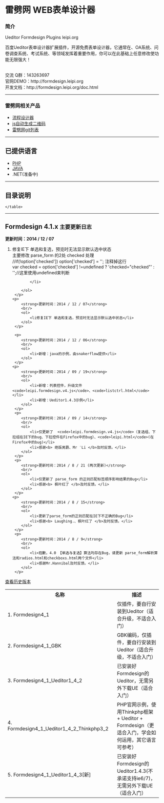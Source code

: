 雷劈网 WEB表单设计器
==========
<h3>简介</h3>
<p>Ueditor Formdesign Plugins leipi.org</p>
<p>百度Ueditor表单设计器扩展插件，开源免费表单设计器，它通常在、OA系统、问卷调查系统、考试系统、等领域发挥着重要作用，你可以在此基础上任意修改使功能无限强大！</p>
<br/>
交流 Q群：143263697<br/>
官网DEMO：http://formdesign.leipi.org<br/>
开发文档：http://formdesign.leipi.org/doc.html<br/>
<hr/>
<h3>雷劈网相关产品</h3>
<ul>
	<li><a href="http://flowdesign.leipi.org/" target="_blank">流程设计器</a></li>
	<li><a href="http://qrcode.leipi.org/" target="_blank">js自动生成二维码</a></li>
	<li><a href="http://git.leipi.org/" target="_blank">雷劈网git列表</a></li>
</ul>
<hr/>
<h2>已提供语言</h2>
<ul>
	<li><a href="http://formdesign.leipi.org/" target="_blank">PHP</a></li>
	<li><a href="http://formdesign.leipi.org/downloads.html#java" target="_blank">JAVA</a></li>
	<li>.NET(准备中)</li>
</ul>
<hr/>
<h2>目录说明</h2>
<table class="table table-hover">
        <tr>
            <th width="10%">名称</th>
            <th width="10%">描述</th>
        </tr>
        <tr>
            <td>1. Formdesign4_1</td>
            <td>仅插件，要自行安装到Ueditor（适合升级，不适合入门）</td>
        </tr>
	<tr>
            <td>2. Formdesign4_1_GBK</td>
            <td>GBK编码，仅插件，要自行安装到Ueditor（适合升级，不适合入门）</td>
        </tr>
	<tr>
            <td>3. Formdesign4_1_Ueditor1_4_2</td>
            <td>已安装好Formdesign的Ueditor，无需另外下载UE（适合入门）</td>
        </tr>
	<tr>
            <td>4. Formdesign4_1_Ueditor1_4_2_Thinkphp3_2</td>
            <td>PHP官网示例，使用Thinkphp框架 + Ueditor + Formdesign（更适合入门，学会如何运用，其它语言可参考）</td>
        </tr>
	<tr>
            <td>5. Formdesign4_1_Ueditor1_4_3[新]</td>
            <td>已安装好Formdesign的Ueditor1.4.3(不承诺支持ie6/7)，无需另外下载UE（适合入门）</td>
        </tr>
      
    </table>

<hr/>
<div class="row well">
    <h2>Formdesign 4.1.x <small>主要更新日志</small></h2>
     <p>
        <strong>更新时间：2014 / 12 / 07</strong>
        <br/>
        <ol>
            <li>修复IE下 单选和复选，预览时无法显示默认选中状态<br/>
			主要修改 parse_form 的2处 checked 处理<br/>
			//if(!option['checked']) option['checked'] = ''; 注释掉这行<br/>
            var checked = option['checked'] !=undefined ? 'checked="checked"' : '';//这里使用undefined来判断<br/>

			</li>
		
        </ol>
     </p>
    <p>
        <strong>更新时间：2014 / 12 / 07</strong>
        <br/>
        <ol>
            <li修复IE下 单选和复选，预览时无法显示默认选中状态</li>
        </ol>
     </p>

	 <p>
        <strong>更新时间：2014 / 12 / 06</strong>
        <br/>
        <ol>
            <li>新增：java的示例，由snakerflow提供</li>
        </ol>
     </p>
    <p>
        <strong>更新时间：2014 / 09 / 19</strong>
        <br/>
        <ol>
            <li>新增：列表控件，升级文件<code>leipi.formdesign.v4.js</code>、<code>listctrl.html</code></li>
            <li>新增：Ueditor1.4.3示例</li>
        </ol>
     </p>
     <p>
        <strong>更新时间：2014 / 09 / 14</strong>
        <br/>
        <ol>
            <li>仅更新了  <code>leipi.formdesign.v4.js</code>（复选组、下拉组在IE下的bug、下拉控件在Firefox中的bug）、<code>leipi.html</code>(在Firefox中的bug)</li>
            <li>感谢<b> 绝版男爵、Mr ′Li </b>及时反馈。</li>
        </ol>
     </p>
     <p>
        <strong>更新时间：2014 / 8 / 21 (两次更新)</strong>
        <br/>
        <ol>
            <li>仅更新了 parse_form 的正则匹配标签顺序影响结果的Bug</li>
            <li>感谢<b> 枫叶红了 </b>及时反馈。</li>
        </ol>
     </p>
    <p>
        <strong>更新时间：2014 / 8 / 15</strong>
        <br/>
        <ol>
            <li>更新了parse_form的正则匹配在IE下不正确的Bug</li>
            <li>感谢<b> Laughing.、枫叶红了 </b>及时反馈。</li>
        </ol>
     </p>
     <p>
        <strong>更新时间：2014 / 8 / 9</strong>
        <br/>
        <ol>
            <li>抱歉，4.0 【单选与复选】算法均存在Bug，请更新 parse_form解析算法和radios.html和checkboxs.html两个文件</li>
            <li>感谢Mr.Hannibal及时反馈。</li>
        </ol>
     </p>

   
</div>
<div class="alert alert-error">
    <a href="http://formdesign.leipi.org/downloads/history.html">查看历史版本</a>
</div>